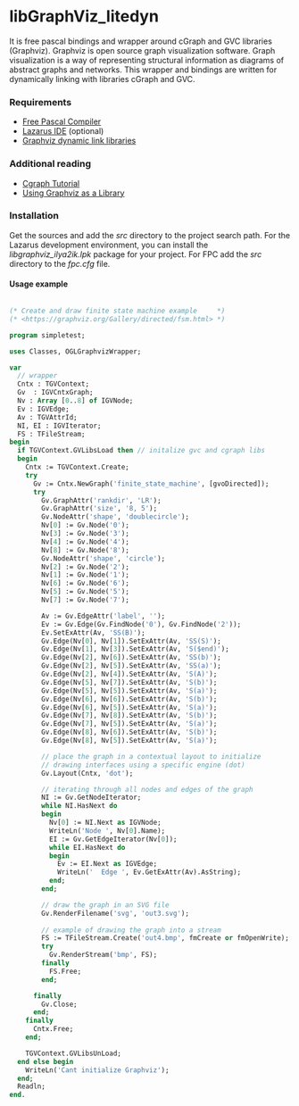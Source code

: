 libGraphViz_litedyn
===================

It is free pascal bindings and wrapper around cGraph and GVC libraries (Graphviz). Graphviz is open source graph visualization software. Graph visualization is a way of representing structural information as diagrams of abstract graphs and networks. This wrapper and bindings are written for dynamically linking with libraries cGraph and GVC.

 
### Requirements

* [Free Pascal Compiler](http://freepascal.org)
* [Lazarus IDE](http://www.lazarus.freepascal.org/) (optional)
* [Graphviz dynamic link libraries](https://graphviz.org/download/)


### Additional reading

* [Cgraph Tutorial](https://graphviz.org/pdf/cgraph.pdf)
* [Using Graphviz as a Library](https://graphviz.org/pdf/libguide.pdf)


### Installation

Get the sources and add the *src* directory to the project search path. For the Lazarus development environment, you can install the *libgraphviz_ilya2ik.lpk* package for your project. For FPC add the *src* directory to the *fpc.cfg* file.


#### Usage example

```pascal

(* Create and draw finite state machine example     *)
(* <https://graphviz.org/Gallery/directed/fsm.html> *)

program simpletest;

uses Classes, OGLGraphvizWrapper;

var
  // wrapper
  Cntx : TGVContext;
  Gv  : IGVCntxGraph;
  Nv : Array [0..8] of IGVNode;
  Ev : IGVEdge;
  Av : TGVAttrId;
  NI, EI : IGVIterator;
  FS : TFileStream;
begin
  if TGVContext.GVLibsLoad then // initalize gvc and cgraph libs
  begin
    Cntx := TGVContext.Create;
    try
      Gv := Cntx.NewGraph('finite_state_machine', [gvoDirected]);
      try
        Gv.GraphAttr('rankdir', 'LR');
        Gv.GraphAttr('size', '8, 5');
        Gv.NodeAttr('shape', 'doublecircle');
        Nv[0] := Gv.Node('0');
        Nv[3] := Gv.Node('3');
        Nv[4] := Gv.Node('4');
        Nv[8] := Gv.Node('8');
        Gv.NodeAttr('shape', 'circle');
        Nv[2] := Gv.Node('2');
        Nv[1] := Gv.Node('1');
        Nv[6] := Gv.Node('6');
        Nv[5] := Gv.Node('5');
        Nv[7] := Gv.Node('7');

        Av := Gv.EdgeAttr('label', '');
        Ev := Gv.Edge(Gv.FindNode('0'), Gv.FindNode('2'));
        Ev.SetExAttr(Av, 'SS(B)');
        Gv.Edge(Nv[0], Nv[1]).SetExAttr(Av, 'SS(S)');
        Gv.Edge(Nv[1], Nv[3]).SetExAttr(Av, 'S($end)');
        Gv.Edge(Nv[2], Nv[6]).SetExAttr(Av, 'SS(b)');
        Gv.Edge(Nv[2], Nv[5]).SetExAttr(Av, 'SS(a)');
        Gv.Edge(Nv[2], Nv[4]).SetExAttr(Av, 'S(A)');
        Gv.Edge(Nv[5], Nv[7]).SetExAttr(Av, 'S(b)');
        Gv.Edge(Nv[5], Nv[5]).SetExAttr(Av, 'S(a)');
        Gv.Edge(Nv[6], Nv[6]).SetExAttr(Av, 'S(b)');
        Gv.Edge(Nv[6], Nv[5]).SetExAttr(Av, 'S(a)');
        Gv.Edge(Nv[7], Nv[8]).SetExAttr(Av, 'S(b)');
        Gv.Edge(Nv[7], Nv[5]).SetExAttr(Av, 'S(a)');
        Gv.Edge(Nv[8], Nv[6]).SetExAttr(Av, 'S(b)');
        Gv.Edge(Nv[8], Nv[5]).SetExAttr(Av, 'S(a)');

        // place the graph in a contextual layout to initialize 
        // drawing interfaces using a specific engine (dot)
        Gv.Layout(Cntx, 'dot');		

        // iterating through all nodes and edges of the graph
        NI := Gv.GetNodeIterator;
        while NI.HasNext do
        begin
          Nv[0] := NI.Next as IGVNode;
          WriteLn('Node ', Nv[0].Name);
          EI := Gv.GetEdgeIterator(Nv[0]);
          while EI.HasNext do
          begin
            Ev := EI.Next as IGVEdge;
            WriteLn('  Edge ', Ev.GetExAttr(Av).AsString);
          end;
        end;

        // draw the graph in an SVG file
        Gv.RenderFilename('svg', 'out3.svg');
		
        // example of drawing the graph into a stream
        FS := TFileStream.Create('out4.bmp', fmCreate or fmOpenWrite);
        try
          Gv.RenderStream('bmp', FS);
        finally
          FS.Free;
        end;

      finally
        Gv.Close;
      end;
    finally
      Cntx.Free;
    end;

    TGVContext.GVLibsUnLoad;
  end else begin
    WriteLn('Cant initialize Graphviz');
  end;
  Readln;
end.

```
